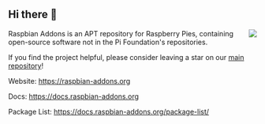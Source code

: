 ## Hi there 👋

<img src="https://github.com/raspbian-addons/raspbian-addons/blob/master/icons/logo-condensed-test.png?raw=true" align="right"/>

Raspbian Addons is an APT repository for Raspberry Pies, containing open-source software not in the Pi Foundation's repositories.

If you find the project helpful, please consider leaving a star on our [main repository](https://github.com/raspbian-addons/raspbian-addons/)!

Website: https://raspbian-addons.org

Docs: https://docs.raspbian-addons.org

Package List: https://docs.raspbian-addons.org/package-list/
